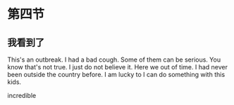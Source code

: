 # 第四节

## 我看到了

This's an outbreak.
I had a bad cough.
Some of them can be serious.
You know that's not true.
I just do not believe it.
Here we out of time.
I had never been outside the country before.
I am lucky to I can do something with this kids.

incredible 
